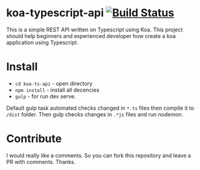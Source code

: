 # koa-typescript-api [![Build Status](https://travis-ci.org/artem-galas/koa-typescript-api.svg?branch=master)](https://travis-ci.org/artem-galas/koa-typescript-api)
This is a simple REST API written on Typescript using Koa.
This project should help beginners and experienced developer how create a koa application using Typescript.

# Install
- `cd koa-ts-api` - open directory
- `npm install` - install all decencies
- `gulp` - for run dev serve.

Default gulp task automated сhecks changed in `*.ts` files then compile it to `/dist` folder.
Then gulp checks changes in `.*js` files and run nodemon. 

# Contribute
I would really like a comments.
So you can fork this repository and leave a PR with comments. Thanks.
